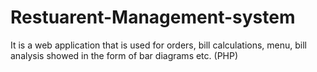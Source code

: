 # Restuarent-Management-system
It is a web application that is used for orders, bill calculations, menu, bill analysis showed in the form of bar diagrams etc. (PHP)  
